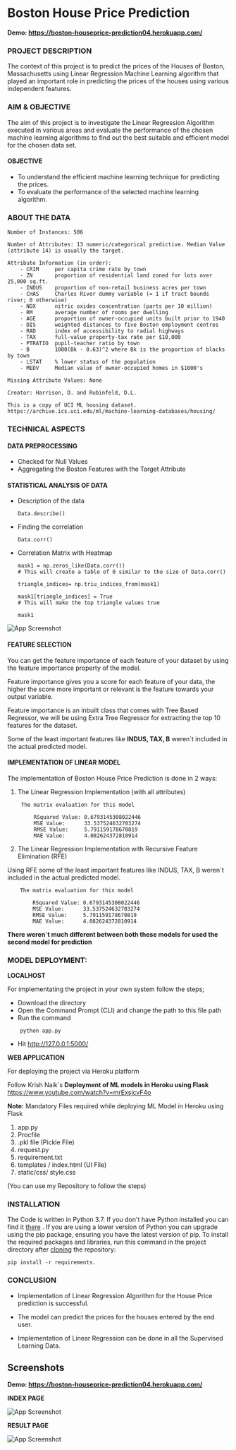 
# Boston House Price Prediction

**Demo: https://boston-houseprice-prediction04.herokuapp.com/**

### PROJECT DESCRIPTION
The context of this project is to predict the prices of the Houses of Boston, Massachusetts
using Linear Regression Machine Learning algorithm that played an important role in predicting 
the prices of the houses using various independent features.

### AIM & OBJECTIVE
The aim of this project is to investigate the Linear Regression Algorithm executed in various areas and evaluate the performance of the chosen machine learning
algorithms to find out the best suitable and efficient model for the chosen data set.

#### OBJECTIVE
- To understand the efficient machine learning technique for predicting the prices.
- To evaluate the performance of the selected machine learning algorithm.

### ABOUT THE DATA
    Number of Instances: 506 

    Number of Attributes: 13 numeric/categorical predictive. Median Value (attribute 14) is usually the target.

    Attribute Information (in order):
        - CRIM     per capita crime rate by town
        - ZN       proportion of residential land zoned for lots over 25,000 sq.ft.
        - INDUS    proportion of non-retail business acres per town
        - CHAS     Charles River dummy variable (= 1 if tract bounds river; 0 otherwise)
        - NOX      nitric oxides concentration (parts per 10 million)
        - RM       average number of rooms per dwelling
        - AGE      proportion of owner-occupied units built prior to 1940
        - DIS      weighted distances to five Boston employment centres
        - RAD      index of accessibility to radial highways
        - TAX      full-value property-tax rate per $10,000
        - PTRATIO  pupil-teacher ratio by town
        - B        1000(Bk - 0.63)^2 where Bk is the proportion of blacks by town
        - LSTAT    % lower status of the population
        - MEDV     Median value of owner-occupied homes in $1000's

    Missing Attribute Values: None

    Creator: Harrison, D. and Rubinfeld, D.L.

    This is a copy of UCI ML housing dataset.
    https://archive.ics.uci.edu/ml/machine-learning-databases/housing/


### TECHNICAL ASPECTS

#### DATA PREPROCESSING
- Checked for Null Values 
- Aggregating the Boston Features with the Target Attribute

#### STATISTICAL ANALYSIS OF DATA
- Description of the data
    ```
    Data.describe()
    ```
- Finding the correlation
    ```
    Data.corr()
    ```
- Correlation Matrix with Heatmap
    ```
    mask1 = np.zeros_like(Data.corr()) 
    # This will create a table of 0 similar to the size of Data.corr()
    
    triangle_indices= np.triu_indices_from(mask1)
    
    mask1[triangle_indices] = True 
    # This will make the top triangle values true
    
    mask1

    ```

![App Screenshot](https://github.com/khwajaavais/Boston-House-Price-Prediction/blob/8a3aeeab68c3fc71b966a1d38481ebb41815f56a/Correlation.png)

#### FEATURE SELECTION
You can get the feature importance of each feature of your dataset by using the feature importance property of the model.

Feature importance gives you a score for each feature of your data, the higher the score more important or relevant is the feature towards your output variable.

Feature importance is an inbuilt class that comes with Tree Based Regressor, we will be using Extra Tree Regressor for extracting the top 10 features for the dataset.

Some of the least important features like **INDUS, TAX, B** weren`t included in the actual predicted model.


#### IMPLEMENTATION OF LINEAR MODEL
The implementation of Boston House Price Prediction is done in 2 ways:

1. The Linear Regression Implementation (with all attributes)

        The matrix evaluation for this model       
     
            RSquared Value: 0.6793145308022446
            MSE Value:      33.537524632703274
            RMSE Value:     5.791159178670819
            MAE Value:      4.082624372810914


2. The Linear Regression Implementation with Recursive Feature Elimination (RFE) 

Using RFE some of the least important features like INDUS, TAX, B weren`t included in the actual predicted model.

        The matrix evaluation for this model

            RSquared Value: 0.6793145308022446
            MSE Value:      33.537524632703274
            RMSE Value:     5.791159178670819
            MAE Value:      4.082624372810914


**There weren`t much different between both these models for used the second model for prediction**

### MODEL DEPLOYMENT: 

**LOCALHOST**

For implementating the project in your own system follow the steps;
- Download the directory
- Open the Command Prompt (CLI) and change the path to this file path
- Run the command
```
    python app.py
```
- Hit http://127.0.0.1:5000/


**WEB APPLICATION**

For deploying the project via Heroku platform 

Follow Krish Naik`s **Deployment of ML models in Heroku using Flask**  
https://www.youtube.com/watch?v=mrExsjcvF4o


**Note:** Mandatory Files required while deploying ML Model in Heroku using Flask
    
1. app.py  
2. Procfile
3. .pkl file (Pickle File)
4. request.py 
5. requirement.txt
6. templates / index.html (UI File)
7. static/css/ style.css 

(You can use my Repository to follow the steps)



### INSTALLATION
The Code is written in Python 3.7. If you don't have Python installed you can find it [there](https://www.python.org/downloads/)
. If you are using a lower version of Python you can upgrade using the pip package, ensuring you have the latest version of pip. 
To install the required packages and libraries, run this command in the project directory after [cloning](https://www.howtogeek.com/451360/how-to-clone-a-github-repository/) the repository:

    pip install -r requirements.

### CONCLUSION
- Implementation of Linear Regression Algorithm for the House Price prediction is successful. 

- The model can predict the prices for the houses entered by the end user.
- Implementation of Linear Regression can be done in all the Supervised Learning Data.
## Screenshots

**Demo: https://boston-houseprice-prediction04.herokuapp.com/**


**INDEX PAGE**

![App Screenshot](https://github.com/khwajaavais/Boston-House-Price-Prediction/blob/ab2077afb5ee1206e1c8a1d21d4aa20d84543f78/templates/127.0.0.1_5000_(screenshot).png)


**RESULT PAGE**

![App Screenshot](https://github.com/khwajaavais/Boston-House-Price-Prediction/blob/ab2077afb5ee1206e1c8a1d21d4aa20d84543f78/templates/127.0.0.1_5000_predict(screenshot).png)